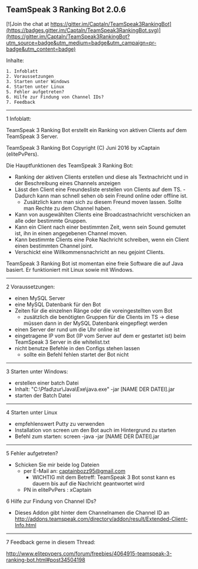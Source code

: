 TeamSpeak 3 Ranking Bot 2.0.6
---------------------------------------------

[![Join the chat at https://gitter.im/Captaln/TeamSpeak3RankingBot](https://badges.gitter.im/Captaln/TeamSpeak3RankingBot.svg)](https://gitter.im/Captaln/TeamSpeak3RankingBot?utm_source=badge&utm_medium=badge&utm_campaign=pr-badge&utm_content=badge)

Inhalte:

	1. Infoblatt
	2. Voraussetzungen
	3. Starten unter Windows
	4. Starten unter Linux
	5. Fehler aufgetreten?
	6. Hilfe zur Findung von Channel IDs?
	7. Feedback 

---------------------

1 Infoblatt:

TeamSpeak 3 Ranking Bot erstellt ein Ranking von aktiven Clients auf dem TeamSpeak 3 Server.

TeamSpeak 3 Ranking Bot Copyright (C) Juni 2016 by xCaptain (elitePvPers).


Die Hauptfunktionen des TeamSpeak 3 Ranking Bot: 

  - Ranking der aktiven Clients erstellen und diese als Textnachricht und in der Beschreibung eines Channels anzeigen
  - Lässt den Client eine Freundesliste erstellen von Clients auf dem TS.
      	- Dadurch kann man schnell sehen ob sein Freund online oder offline ist.
	- Zusätzlich kann man sich zu diesem Freund moven lassen. Sollte man Rechte zu dem Channel haben.
  - Kann von ausgewählten Clients eine Broadcastnachricht verschicken an alle oder bestimmte Gruppen.
  - Kann ein Client nach einer bestimmten Zeit, wenn sein Sound gemutet ist, ihn in einen angegebenen Channel moven.
  - Kann bestimmte Clients eine Poke Nachricht schreiben, wenn ein Client einen bestimmten Channel joint.
  - Verschickt eine Willkommensnachricht an neu gejoint Clients.


TeamSpeak 3 Ranking Bot ist momentan eine freie Software die auf Java basiert. Er funktioniert mit Linux sowie mit Windows.

---------------------

2 Voraussetzungen:

  - einen MySQL Server
  - eine MySQL Datenbank für den Bot
  - Zeiten für die einzelnen Ränge oder die voreingestellten vom Bot
	- zusätzlich die benötigten Gruppen für die Clients im TS -> diese müssen dann in der MySQL Datenbank eingepflegt werden
  - einen Server der rund um die Uhr online ist
  - eingetragene IP vom Bot (IP vom Server auf dem er gestartet ist) beim TeamSpeak 3 Server in die whitelist.txt
  - nicht benutze Befehle in den Configs stehen lassen
	- sollte ein Befehl fehlen startet der Bot nicht

---------------------

3 Starten unter Windows:
  - erstellen einer batch Datei
  - Inhalt: 
	"C:\Pfad\zur\Java\Exe\java.exe" -jar [NAME DER DATEI].jar
  - starten der Batch Datei

---------------------
	
4 Starten unter Linux
  - empfehlenswert Putty zu verwenden
  - Installation von screen um den Bot auch im Hintergrund zu starten
  - Befehl zum starten:
	screen -java -jar [NAME DER DATEI].jar

---------------------

5 Fehler aufgetreten?

  - Schicken Sie mir beide log Dateien
	- per E-Mail an: captainbozz95@gmail.com
	    - WICHTIG mit dem Betreff: TeamSpeak 3 Bot
	      sonst kann es dauern bis auf die Nachricht geantwortet wird
	- PN in elitePvPers : xCaptain

6 Hilfe zur Findung von Channel IDs?

  - Dieses Addon gibt hinter dem Channelnamen die Channel ID an
	http://addons.teamspeak.com/directory/addon/result/Extended-Client-Info.html

---------------------

7 Feedback gerne in diesem Thread: 

http://www.elitepvpers.com/forum/freebies/4064915-teamspeak-3-ranking-bot.html#post34504198
